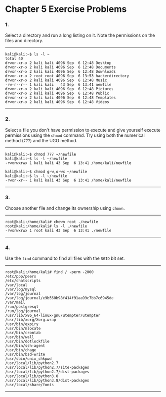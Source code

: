 <!---
  Name          : Chapter_5.md
  Project       : Linux Basics for Hackers 1e
  Description   : Solutions to chapter 5 exercise problems
  Creation Date : 06 September 2020
  Author        : amenasec
  Link          : https://github.com/amenasec
--->


# Chapter 5 Exercise Problems

### 1.
Select a directory and run a long listing on it. Note the permissions on the files and directory.

---

````shell
kali@kali:~$ ls -l ~
total 40
drwxr-xr-x 2 kali kali 4096 Sep  6 12:48 Desktop
drwxr-xr-x 2 kali kali 4096 Sep  6 12:48 Documents
drwxr-xr-x 2 kali kali 4096 Sep  6 12:48 Downloads
drwxr-xr-x 2 root root 4096 Sep  6 13:53 hackerdirectory
drwxr-xr-x 2 kali kali 4096 Sep  6 12:48 Music
-rw-r--r-- 1 kali kali   43 Sep  6 13:41 newfile
drwxr-xr-x 2 kali kali 4096 Sep  6 12:48 Pictures
drwxr-xr-x 2 kali kali 4096 Sep  6 12:48 Public
drwxr-xr-x 2 kali kali 4096 Sep  6 12:48 Templates
drwxr-xr-x 2 kali kali 4096 Sep  6 12:48 Videos
````

---


### 2.
Select a file you don't have permission to execute and give yourself execute permissions using the `chmod` command. Try using both the numerical method (`777`) and the UGO method.

---

````shell
kali@kali:~$ chmod 777 ~/newfile
kali@kali:~$ ls -l ~/newfile
-rwxrwxrwx 1 kali kali 43 Sep  6 13:41 /home/kali/newfile

kali@kali:~$ chmod g-w,o-wx ~/newfile
kali@kali:~$ ls -l ~/newfile
-rwxr-xr-- 1 kali kali 43 Sep  6 13:41 /home/kali/newfile
````

---


### 3.
Choose another file and change its ownership using `chown`.

---

````shell
root@kali:/home/kali# chown root ./newfile
root@kali:/home/kali# ls -l ./newfile
-rwxrwxrwx 1 root kali 43 Sep  6 13:41 ./newfile
````

---


### 4.
Use the `find` command to find all files with the `SGID` bit set.

---

````shell
root@kali:/home/kali# find / -perm -2000
/etc/ppp/peers
/etc/chatscripts
/var/local
/var/log/mysql
/var/log/journal
/var/log/journal/e9b560b98f414f91aa99c7bb7c6945de
/var/mail
/run/postgresql
/run/log/journal
/usr/lib/x86_64-linux-gnu/utempter/utempter
/usr/lib/xorg/Xorg.wrap
/usr/bin/expiry
/usr/bin/mlocate
/usr/bin/crontab
/usr/bin/wall
/usr/bin/dotlockfile
/usr/bin/ssh-agent
/usr/bin/chage
/usr/bin/bsd-write
/usr/sbin/unix_chkpwd
/usr/local/lib/python2.7
/usr/local/lib/python2.7/site-packages
/usr/local/lib/python2.7/dist-packages
/usr/local/lib/python3.8
/usr/local/lib/python3.8/dist-packages
/usr/local/share/fonts
````

---
